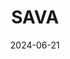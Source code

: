 ---  
layout: startup_page  
title: "SAVA"  
id: "sava.health"  
permalink: "/savasava.health06212024/"  
website: "https://www.sava.health/"  
funding_round: "Seed"  
funding_amount: "$8M"  
investors: "Balderton Capital, Exor Ventures, Exceptional Ventures, Sweet Capital, SOSV"  
about: "SAVA is reinventing health monitoring with a real-time, affordable, and painless microsensor. Their smart wearable patch detects molecules in interstitial fluid, delivering data directly to a user's phone. Initially focused on glucose monitoring for diabetes, the modular design allows for future expansion to monitor various health conditions."  
markets: "Healthtech, Medtech, Biotechnology, Diabetes, Fitness, Health Care, Medical Device, Wearables, Wellness"  
hq: "London, England, United Kingdom"  
founded_year: "2016"  
linkedin: "https://www.linkedin.com/company/savahealth"  
twitter: ""  
instagram: ""  
facebook: ""  
crunchbase: "https://www.crunchbase.com/organization/honehealth"  
pitchbook: ""  

date_display: "21-Jun-2024"  
date: "2024-06-21"

# SEO Optimization  
meta_title: "SAVA - Seed Funding ($8M)"  
meta_description: "SAVA, SAVA is reinventing health monitoring with a real-time, affordable, and painless microsensor. Their smart wearable patch detects molecules in intersti..."  
meta_keywords: "SAVA, Healthtech, Medtech, Biotechnology, Diabetes, Fitness, Health Care, Medical Device, Wearables, Wellness, Seed funding"  
canonical_url: "https://startup.projectstartups.com/savasava.health06212024/"  
---